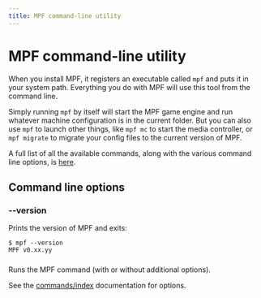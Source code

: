 ```yaml
---
title: MPF command-line utility
---
```


# MPF command-line utility


When you install MPF, it registers an executable called `mpf` and puts
it in your system path. Everything you do with MPF will use this tool
from the command line.

Simply running `mpf` by itself will start the MPF game engine and run
whatever machine configuration is in the current folder. But you can
also use `mpf` to launch other things, like `mpf mc` to start the media
controller, or `mpf migrate` to migrate your config files to the current
version of MPF.

A full list of all the available commands, along with the various
command line options, is
[here](index.md).

## Command line options

### --version

Prints the version of MPF and exits:

``` console
$ mpf --version
MPF v0.xx.yy
```

### <command>

Runs the MPF command (with or without additional options).

See the [commands/index](commands/index.md) documentation for
options.

